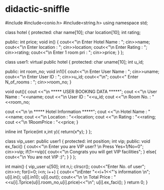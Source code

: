 # didactic-sniffle
#include<iostream>
#include<conio.h>
#include<string.h>
using namespace std;

class hotel
{
protected:
  char name[10];
  char location[10];
  int rating;

public:
int price;
void in()
{
cout<<"\n Enter Hotel Name : ";
cin>>name;
cout<<"\n Enter location   : ";
cin>>location;
cout<<"\n Enter Rating     : ";
cin>>rating;
cout<<"\n Enter 1 room pri : ";
cin>>price;
}
};

class user1: virtual public hotel
{
protected:
  char uname[10];
  int u_id;

public:
int room_no;
void in1(){
cout<<"\n Enter User Name : ";
cin>>uname;
cout<<"\n Enter User ID   : ";
cin>>u_id;
cout<<"\n";
cout<<" Enter N_of_rooms  : ";
cin>>room_no;
}

void out(){
cout <<"\n ***** USER BOOKING DATA *****";
cout <<"\n User Name    : "<<uname;
cout <<"\n User ID      : "<<u_id;
cout <<"\n Room No.     : "<<room_no;

cout <<"\n \n ***** Hotel Information *****";
cout <<"\n Hotel Name   : "<<name;
cout <<"\n Location     : "<<location;
cout <<"\n Rating       : "<<rating;
cout <<"\n 1RoomPrice   : "<<price;
}

inline int Tprice(int x,int y){
return(x*y);
}
};

class vip_user: public user1
{
protected:
int position;
int vip;
public:
void ex_faci()
{
cout<<"\n Enter you are VIP user? \n Press Yes=1/No=0";
cin>>vip;
if(1==vip){
cout<<"\n Congrats you will get VIP facilities";
}
else{
cout<<"\n You are not VIP :)";
}
}
};

int main()
{
vip_user u[50];
int n,i;
clrscr();
cout<<"Enter No. of user";
cin>>n;
for(i=0; i<n; i++)
{
cout<<"\nEnter "<<i+1<<"'s information \n";
u[i].in();
u[i].in1();
u[i].out();
cout<<"\n \n Total Price : "<<u[i].Tprice(u[i].room_no,u[i].price)<<"\n";
u[i].ex_faci();
}
return 0;
}

    
